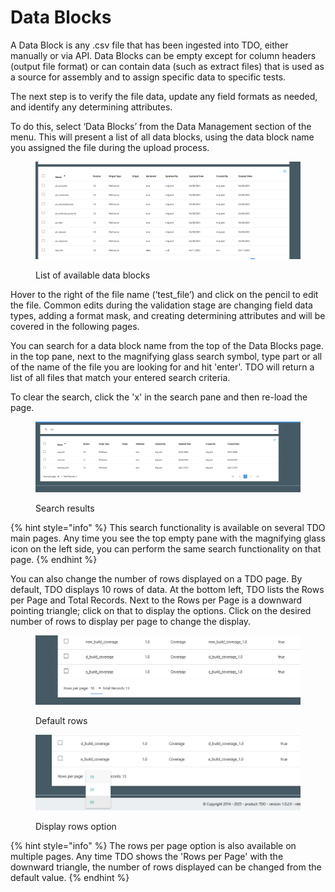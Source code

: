 # Data Blocks

A Data Block is any .csv file that has been ingested into TDO, either manually or via API.  Data Blocks can be empty except for column headers (output file format) or can contain data (such as extract files) that is used as a source for assembly and to assign specific data to specific tests.

The next step is to verify the file data, update any field formats as needed, and identify any determining attributes.&#x20;

To do this, select ‘Data Blocks’ from the Data Management section of the menu.  This will present a list of all data blocks, using the data block name you assigned the file during the upload process.

<figure><img src="../../../../../../.gitbook/assets/image (14) (1) (1).png" alt=""><figcaption><p>List of available data blocks</p></figcaption></figure>

Hover to the right of the file name (‘test\_file’) and click on the pencil to edit the file. Common edits during the validation stage are changing field data types, adding a format mask, and creating determining attributes and will be covered in the following pages.

You can search for a data block name from the top of the Data Blocks page.  in the top pane, next to the magnifying glass search symbol, type part or all of the name of the file you are looking for and hit 'enter'.  TDO will return a list of all files that match your entered search criteria.

To clear the search, click the 'x' in the search pane and then re-load the page.

<figure><img src="../../../../../../.gitbook/assets/image (454).png" alt=""><figcaption><p>Search results</p></figcaption></figure>

{% hint style="info" %}
This search functionality is available on several TDO main pages.  Any time you see the top empty pane with the magnifying glass icon on the left side, you can perform the same search functionality on that page.
{% endhint %}

You can also change the number of rows displayed on a TDO page.  By default, TDO displays 10 rows of data.  At the bottom left, TDO lists the Rows per Page and Total Records.  Next to the Rows per Page is a downward pointing triangle; click on that to display the options.  Click on the desired number of rows to display per page to change the display.

<figure><img src="../../../../../../.gitbook/assets/image (455).png" alt=""><figcaption><p>Default rows</p></figcaption></figure>

<figure><img src="../../../../../../.gitbook/assets/image (457).png" alt=""><figcaption><p>Display rows option</p></figcaption></figure>

{% hint style="info" %}
The rows per page option is also available on multiple pages.  Any time TDO shows the 'Rows per Page' with the downward triangle, the number of rows displayed can be changed from the default value.
{% endhint %}
